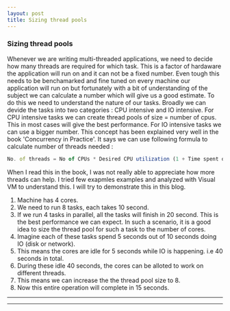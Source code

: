 ```yaml
---
layout: post
title: Sizing thread pools
---
```


### Sizing thread pools

Whenever we are writing multi-threaded applications, we need to decide how many threads are required for which task. 
This is a factor of hardaware the application will run on and it can not be a fixed number. Even tough this needs to be benchamarked and fine tuned on every machine our application will run on but fortunately with a bit of understanding of the subject we can calculate a number which will give us a good estimate. To do this we need to understand the nature of our tasks. Broadly we can devide the tasks into two categories : CPU intensive and IO intensive. For CPU intensive tasks we can create thread pools of size = number of cpus. This in most cases will give the best performance. For IO intensive tasks we can use a bigger number. This concept has been explained very well in the book 'Concurrency in Practice'. It says we can use following formula to calculate number of threads needed : 
```javascript
No. of threads = No of CPUs * Desired CPU utilization (1 + Time spent on IO/Time spent on computation)
```
When I read this in the book, I was not really able to appreciate how more threads can help. I tried few exapmles examples and analyzed 
with Visual VM to understand this. I will try to demonstrate this in this blog. 
1. Machine has 4 cores. 
2. We need to run 8 tasks, each takes 10 second.
3. If we run 4 tasks in parallel, all the tasks will finish in 20 second. This is the best performance we can expect. 
   In such a scenario, it is  a good idea to size the thread pool for such a task to the number of cores.
4. Imagine each of these tasks spend 5 seconds out of 10 seconds doing IO (disk or network). 
5. This means the cores are idle for 5 seconds while IO is happening. i.e 40 seconds in total.
6. During these idle 40 seconds, the cores can be alloted to work on different threads.
7. This means we can increase the the thread pool size to 8. 
8. Now this entire operation will complete in 15 seconds.

----
****

